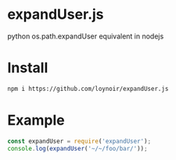 # expandUser.js
python os.path.expandUser equivalent in nodejs

# Install
```sh
npm i https://github.com/loynoir/expandUser.js
```

# Example

```js
const expandUser = require('expandUser');
console.log(expandUser('~/~/foo/bar/'));
```
